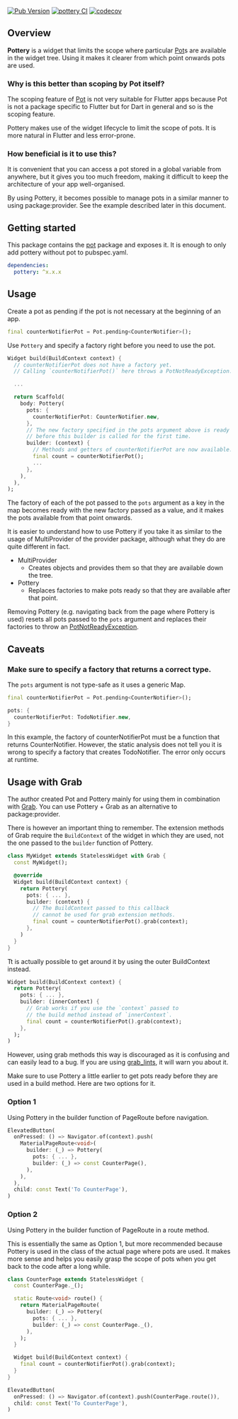 [![Pub Version](https://img.shields.io/pub/v/pottery)](https://pub.dev/packages/pottery)
[![pottery CI](https://github.com/kaboc/pot/actions/workflows/pottery.yml/badge.svg)](https://github.com/kaboc/pot/actions/workflows/pottery.yml)
[![codecov](https://codecov.io/gh/kaboc/pot/branch/main/graph/badge.svg?token=YZMCN6WZKM)](https://codecov.io/gh/kaboc/pot)

## Overview

**Pottery** is a widget that limits the scope where particular [Pot]s are available
in the widget tree. Using it makes it clearer from which point onwards pots are used.

### Why is this better than scoping by Pot itself?

The scoping feature of [Pot] is not very suitable for Flutter apps because Pot is
not a package specific to Flutter but for Dart in general and so is the scoping feature.

Pottery makes use of the widget lifecycle to limit the scope of pots. It is more
natural in Flutter and less error-prone.

### How beneficial is it to use this?

It is convenient that you can access a pot stored in a global variable from anywhere,
but it gives you too much freedom, making it difficult to keep the architecture of
your app well-organised.

By using Pottery, it becomes possible to manage pots in a similar manner to using
package:provider. See the example described later in this document.

## Getting started

This package contains the [pot] package and exposes it. It is enough to only add
pottery without pot to pubspec.yaml.

```yaml
dependencies:
  pottery: ^x.x.x
```

## Usage

Create a pot as pending if the pot is not necessary at the beginning of an app.

```dart
final counterNotifierPot = Pot.pending<CounterNotifier>();
```

Use `Pottery` and specify a factory right before you need to use the pot.

```dart
Widget build(BuildContext context) {
  // counterNotifierPot does not have a factory yet.
  // Calling `counterNotifierPot()` here throws a PotNotReadyException.

  ...

  return Scaffold(
    body: Pottery(
      pots: {
        counterNotifierPot: CounterNotifier.new,
      },
      // The new factory specified in the pots argument above is ready
      // before this builder is called for the first time.
      builder: (context) {
        // Methods and getters of counterNotifierPot are now available.
        final count = counterNotifierPot();
        ...
      },
    ),
  ),
);
```

The factory of each of the pot passed to the `pots` argument as a key in the map becomes
ready with the new factory passed as a value, and it makes the pots available from that
point onwards.

It is easier to understand how to use Pottery if you take it as similar to the usage of
MultiProvider of the provider package, although what they do are quite different in fact.

- MultiProvider
    - Creates objects and provides them so that they are available down the tree.
- Pottery
    - Replaces factories to make pots ready so that they are available after that point.

Removing Pottery (e.g. navigating back from the page where Pottery is used) resets
all pots passed to the `pots` argument and replaces their factories to throw an
[PotNotReadyException].

## Caveats

### Make sure to specify a factory that returns a correct type.

The `pots` argument is not type-safe as it uses a generic Map.

```dart
final counterNotifierPot = Pot.pending<CounterNotifier>();
```

```dart
pots: {
  counterNotifierPot: TodoNotifier.new,
}
```

In this example, the factory of counterNotifierPot must be a function that returns
CounterNotifier. However, the static analysis does not tell you it is wrong to specify
a factory that creates TodoNotifier. The error only occurs at runtime.

## Usage with Grab

The author created Pot and Pottery mainly for using them in combination with [Grab].
You can use Pottery + Grab as an alternative to package:provider.

There is however an important thing to remember. The extension methods of Grab require
the `BuildContext` of the widget in which they are used, not the one passed to the
`builder` function of Pottery.

```dart
class MyWidget extends StatelessWidget with Grab {
  const MyWidget();

  @override
  Widget build(BuildContext context) {
    return Pottery(
      pots: { ... },
      builder: (context) {
        // The BuildContext passed to this callback
        // cannot be used for grab extension methods.
        final count = counterNotifierPot().grab(context);
      },
    )
  }
}
```

Tt is actually possible to get around it by using the outer BuildContext instead.

```dart
Widget build(BuildContext context) {
  return Pottery(
    pots: { ... },
    builder: (innerContext) {
      // Grab works if you use the `context` passed to
      // the build method instead of `innerContext`.
      final count = counterNotifierPot().grab(context);
    },
  );
)
```

However, using grab methods this way is discouraged as it is confusing and can
easily lead to a bug. If you are using [grab_lints](https://github.com/kaboc/grab-lints),
it will warn you about it.

Make sure to use Pottery a little earlier to get pots ready before they are used
in a build method. Here are two options for it.

### Option 1

Using Pottery in the builder function of PageRoute before navigation.

```dart
ElevatedButton(
  onPressed: () => Navigator.of(context).push(
    MaterialPageRoute<void>(
      builder: (_) => Pottery(
        pots: { ... },
        builder: (_) => const CounterPage(),
      ),
    ),
  ),
  child: const Text('To CounterPage'),
)
```

### Option 2

Using Pottery in the builder function of PageRoute in a route method.

This is essentially the same as Option 1, but more recommended because Pottery
is used in the class of the actual page where pots are used. It makes more sense
and helps you easily grasp the scope of pots when you get back to the code after
a long while.

```dart
class CounterPage extends StatelessWidget {
  const CounterPage._();

  static Route<void> route() {
    return MaterialPageRoute(
      builder: (_) => Pottery(
        pots: { ... },
        builder: (_) => const CounterPage._(),
      ),
    );
  }

  Widget build(BuildContext context) {
    final count = counterNotifierPot().grab(context);
  }
}
```

```dart
ElevatedButton(
  onPressed: () => Navigator.of(context).push(CounterPage.route()),
  child: const Text('To CounterPage'),
)
```

<!-- Links -->

[Pot]: https://pub.dev/packages/pot
[PotNotReadyException]: https://pub.dev/documentation/pot/latest/pot/PotNotReadyException-class.html
[Grab]: https://pub.dev/packages/grab
